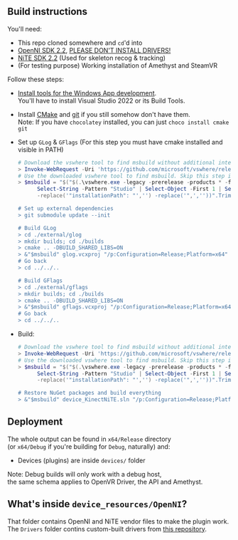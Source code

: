 ## **Build instructions**
You'll need:
 - This repo cloned somewhere and `cd`'d into
 - [OpenNI SDK 2.2](https://drive.google.com/file/d/0B3e4_6C5_YOjYmVPQzhwazhBOUE/view?resourcekey=0-0rVbEp0gY1XlZIqEvn5kgg), <ins>PLEASE DON'T INSTALL DRIVERS!</ins>
 - [NiTE SDK 2.2](https://drive.google.com/file/d/0B3e4_6C5_YOjOGIySEluYkNibEE/edit?resourcekey=0-OmTp_BDHirKISLLw3xBTiQ) (Used for skeleton recog & tracking)
 - (For testing purpose) Working installation of Amethyst and SteamVR

Follow these steps:

- [Install tools for the Windows App development](https://docs.microsoft.com/en-us/windows/apps/windows-app-sdk/set-up-your-development-environment?tabs=vs-2022-17-1-a%2Cvs-2022-17-1-b).<br>
  You'll have to install Visual Studio 2022 or its Build Tools.

- Install [CMake](https://cmake.org/download/) and [git](https://git-scm.com/download/win) if you still somehow don't have them.<br>
  Note: If you have `chocolatey` installed, you can just ```choco install cmake git```

- Set up `GLog` & `GFlags` (For this step you must have cmake installed and visible in PATH)<br>
  ```powershell
  # Download the vswhere tool to find msbuild without additional interactions
  > Invoke-WebRequest -Uri 'https://github.com/microsoft/vswhere/releases/latest/download/vswhere.exe' -OutFile './vswhere.exe'
  # Use the downloaded vswhere tool to find msbuild. Skip this step if you are using Developer Powershell
  > $msbuild = "$("$(.\vswhere.exe -legacy -prerelease -products * -format json | Select-String -Pattern "2022" | `
        Select-String -Pattern "Studio" | Select-Object -First 1 | Select-String -Pattern "installationPath")" `
        -replace('"installationPath": "','') -replace('",',''))".Trim() + "\\MSBuild\\Current\\Bin\\MSBuild.exe"

  # Set up external dependencies
  > git submodule update --init

  # Build GLog
  > cd ./external/glog
  > mkdir builds; cd ./builds
  > cmake .. -DBUILD_SHARED_LIBS=ON
  > &"$msbuild" glog.vcxproj "/p:Configuration=Release;Platform=x64"
  # Go back
  > cd ../../..

  # Build GFlags
  > cd ./external/gflags
  > mkdir builds; cd ./builds
  > cmake .. -DBUILD_SHARED_LIBS=ON
  > &"$msbuild" gflags.vcxproj "/p:Configuration=Release;Platform=x64"
  # Go back
  > cd ../../..
  ```

- Build:<br>
  ```powershell
  # Download the vswhere tool to find msbuild without additional interactions
  > Invoke-WebRequest -Uri 'https://github.com/microsoft/vswhere/releases/latest/download/vswhere.exe' -OutFile './vswhere.exe'
  # Use the downloaded vswhere tool to find msbuild. Skip this step if you use the Dev Powershell
  > $msbuild = "$("$(.\vswhere.exe -legacy -prerelease -products * -format json | Select-String -Pattern "2022" | `
        Select-String -Pattern "Studio" | Select-Object -First 1 | Select-String -Pattern "installationPath")" `
        -replace('"installationPath": "','') -replace('",',''))".Trim() + "\\MSBuild\\Current\\Bin\\MSBuild.exe"

  # Restore NuGet packages and build everything
  > &"$msbuild" device_KinectNiTE.sln "/p:Configuration=Release;Platform=x64"
  ```

## **Deployment**
The whole output can be found in `x64/Release` directory<br>
(or `x64/Debug` if you're building for `Debug`, naturally) and:
 - Devices (plugins) are inside `devices/` folder

Note: Debug builds will only work with a debug host,<br>
the same schema applies to OpenVR Driver, the API and Amethyst.

## What's inside `device_resources/OpenNI`?
That folder contains OpenNI and NiTE vendor files to make the plugin work.  
The `Drivers` folder contins custom-built drivers from [this repository](https://github.com/KimihikoAkayasaki/OpenNI2).